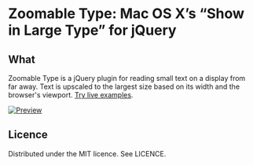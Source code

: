 # Zoomable Type: Mac OS X’s “Show in Large Type” for jQuery

## What

Zoomable Type is a jQuery plugin for reading small text on a display from far away. Text is upscaled to the largest size based on its width and the browser's viewport. [Try live examples](http://zoomabletype.tatey.com/).

[![Preview](http://cloud.github.com/downloads/tatey/zoomable_type.jquery/zoomed_preview.png)](http://zoomabletype.tatey.com/)

## Licence

Distributed under the MIT licence. See LICENCE.
